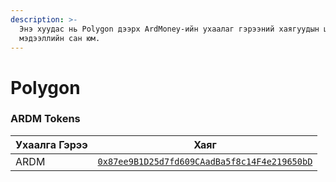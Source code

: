 ```yaml
---
description: >-
  Энэ хуудас нь Polygon дээрх ArdMoney-ийн ухаалаг гэрээний хаягуудын цогц
  мэдээллийн сан юм.
---
```


# Polygon

### ARDM Tokens

| Ухаалга Гэрээ | Хаяг                                                                                                                       |
| ------------- | -------------------------------------------------------------------------------------------------------------------------- |
| ARDM          | [`0x87ee9B1D25d7fd609CAadBa5f8c14F4e219650bD`](https://polygonscan.com/address/0x87ee9B1D25d7fd609CAadBa5f8c14F4e219650bD) |
